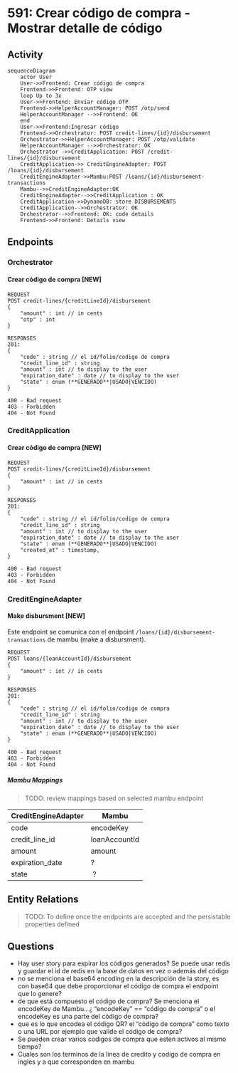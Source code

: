 # 591: Crear código de compra - Mostrar detalle de código 

## Activity
```mermaid
sequenceDiagram
    actor User
    User->>Frontend: Crear código de compra
    Frontend->>Frontend: OTP view
    loop Up to 3x
    User->>Frontend: Enviar código OTP
    Frontend->>HelperAccountManager: POST /otp/send
    HelperAccountManager -->>Frontend: OK
    end
    User->>Frontend:Ingresar código
    Frontend->>Orchestrator: POST credit-lines/{id}/disbursement
    Orchestrator->>HelperAccountManager: POST /otp/validate
    HelperAccountManager -->>Orchestrator: OK
    Orchestrator ->>CreditApplication: POST /credit-lines/{id}/disbursement
    CreditApplication->> CreditEngineAdapter: POST /loans/{id}/disbursement
    CreditEngineAdapter->>Mambu:POST /loans/{id}/disbursement-transactions
    Mambu-->>CreditEngineAdapter:OK
    CreditEngineAdapter-->>CreditApplication : OK
    CreditApplication->>DynamoDB: store DISBURSEMENTS
    CreditApplication-->>Orchestrator: OK
    Orchestrator-->>Frontend: OK: code details
    Frontend->>Frontend: Details view
```

## Endpoints
### Orchestrator
#### Crear código de compra [NEW]

```
REQUEST
POST credit-lines/{creditLineId}/disbursement
{
    "amount" : int // in cents
    "otp" : int
}

RESPONSES
201:
{
    "code" : string // el id/folio/codigo de compra
    "credit_line_id" : string
    "amount" : int // to display to the user
    "expiration_date" : date // to display to the user
    "state" : enum (**GENERADO**|USADO|VENCIDO)
}

400 - Bad request
403 - Forbidden
404 - Not Found
```

### CreditApplication

#### Crear código de compra [NEW]

```
REQUEST
POST credit-lines/{creditLineId}/disbursement
{
    "amount" : int // in cents
}

RESPONSES
201:
{
    "code" : string // el id/folio/codigo de compra
    "credit_line_id" : string
    "amount" : int // to display to the user
    "expiration_date" : date // to display to the user
    "state" : enum (**GENERADO**|USADO|VENCIDO)
    "created_at" : timestamp,
}

400 - Bad request
403 - Forbidden
404 - Not Found
```

### CreditEngineAdapter
#### Make disbursment [NEW]
Este endpoint se comunica con el endpoint `/loans/{id}/disbursement-transactions` de mambu (make a disbursment).

```
REQUEST
POST loans/{loanAccountId}/disbursement
{
    "amount" : int // in cents
}

RESPONSES
201:
{
    "code" : string // el id/folio/codigo de compra
    "credit_line_id" : string
    "amount" : int // to display to the user
    "expiration_date" : date // to display to the user
    "state" : enum (**GENERADO**|USADO|VENCIDO)
}

400 - Bad request
403 - Forbidden
404 - Not Found
```

##### Mambu Mappings
> TODO: review mappings based on selected mambu endpoint

CreditEngineAdapter | Mambu
-- | --
code | encodeKey
credit_line_id | loanAccountId
amount | amount
expiration_date | ?
state | ?

## Entity Relations
> TODO: To define once the endpoints are accepted and the persistable properties defined

## Questions
- Hay user story para expirar los códigos generados? Se puede usar redis y guardar el id de redis en la base de datos en vez o además del código
- no se menciona el base64 encoding en la descripción de la story, es con base64 que debe proporcionar el código de compra el endpoint que lo genere?
- de que está compuesto el código de compra? Se menciona el encodeKey de Mambu.. ¿ “encodeKey” == “código de compra” o el encodeKey es una parte del código de compra?
- que es lo que encodea el código QR? el “código de compra” como texto o una URL por ejemplo que valide el código de compra?
- Se pueden crear varios codigos de compra que esten activos al mismo tiempo?
- Cuales son los terminos de la linea de credito y codigo de compra en ingles y a que corresponden en mambu
